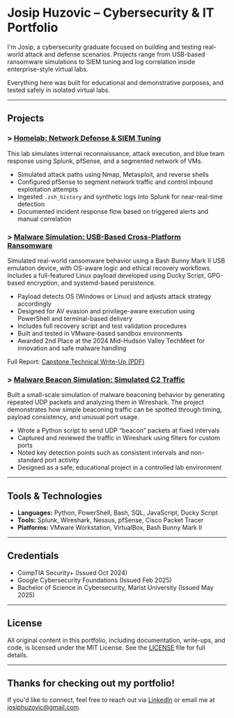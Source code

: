# Josip Huzovic – Cybersecurity & IT Portfolio

I'm Josip, a cybersecurity graduate focused on building and testing real-world attack and defense scenarios. Projects range from USB-based ransomware simulations to SIEM tuning and log correlation inside enterprise-style virtual labs.

Everything here was built for educational and demonstrative purposes, and tested safely in isolated virtual labs.

---
## Projects

### > [Homelab: Network Defense & SIEM Tuning](./Homelab%20Project)
This lab simulates internal reconnaissance, attack execution, and blue team response using Splunk, pfSense, and a segmented network of VMs.
- Simulated attack paths using Nmap, Metasploit, and reverse shells
- Configured pfSense to segment network traffic and control inbound exploitation attempts
- Ingested `.zsh_history` and synthetic logs into Splunk for near-real-time detection
- Documented incident response flow based on triggered alerts and manual correlation

### > [Malware Simulation: USB-Based Cross-Platform Ransomware](./Malware%20USB%20Simulation)
Simulated real-world ransomware behavior using a Bash Bunny Mark II USB emulation device, with OS-aware logic and ethical recovery workflows. Includes a full-featured Linux payload developed using Ducky Script, GPG-based encryption, and systemd-based persistence.
- Payload detects OS (Windows or Linux) and adjusts attack strategy accordingly
- Designed for AV evasion and privilege-aware execution using PowerShell and terminal-based delivery
- Includes full recovery script and test validation procedures
- Built and tested in VMware-based sandbox environments
- Awarded 2nd Place at the 2024 Mid-Hudson Valley TechMeet for innovation and safe malware handling

Full Report: [Capstone Technical Write-Up (PDF)](./Malware%20USB%20Simulation/Cybersecurity_Capstone_Bash_Bunny_Project.pdf)

### > [Malware Beacon Simulation: Simulated C2 Traffic](./Malware%20Beacon%20Simulation)
Built a small-scale simulation of malware beaconing behavior by generating repeated UDP packets and analyzing them in Wireshark. The project demonstrates how simple beaconing traffic can be spotted through timing, payload consistency, and unusual port usage.  
- Wrote a Python script to send UDP “beacon” packets at fixed intervals  
- Captured and reviewed the traffic in Wireshark using filters for custom ports  
- Noted key detection points such as consistent intervals and non-standard port activity  
- Designed as a safe, educational project in a controlled lab environment  


---
## Tools & Technologies
- **Languages:** Python, PowerShell, Bash, SQL, JavaScript, Ducky Script
- **Tools:** Splunk, Wireshark, Nessus, pfSense, Cisco Packet Tracer
- **Platforms:** VMware Workstation, VirtualBox, Bash Bunny Mark II

---
## Credentials
- CompTIA Security+ (Issued Oct 2024)
- Google Cybersecurity Foundations (Issued Feb 2025)
- Bachelor of Science in Cybersecurity, Marist University (Issued May 2025)

---
## License
All original content in this portfolio, including documentation, write-ups, and code, is licensed under the MIT License.
See the [LICENSE](./LICENSE) file for full details.

---
## Thanks for checking out my portfolio!
If you'd like to connect, feel free to reach out via [LinkedIn](https://www.linkedin.com/in/josip-huzovic/) or email me at josiphuzovic@gmail.com.
